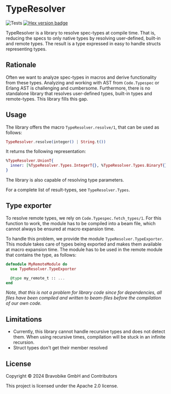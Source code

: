 # TypeResolver

![Tests](https://github.com/bravobike/type-resolver/actions/workflows/main.yml/badge.svg)
[![Hex version badge](https://img.shields.io/hexpm/v/type_resolver.svg)](https://hex.pm/packages/type_resolver)

TypeResolver is a library to resolve spec-types at compile time.
That is, reducing the specs to only native types by resolving user-defined,
built-in and remote types. The result is a type expressed in easy to
handle structs representing types.

## Rationale

Often we want to analyze spec-types in macros and derive functionality
from these types. Analyzing and working with AST from `Code.Typespec` or
Erlang AST is challenging and cumbersome. Furthermore, there is no
standalone library that resolves user-defined types, built-in types and
remote-types. This library fills this gap.

## Usage

The library offers the macro `TypeResolver.resolve/1`, that can be used
as follows:

```elixir
TypeResolver.resolve(integer() | String.t())
```

It returns the following representation:


```elixir
%TypeResolver.UnionT{
  inner: [%TypeResolver.Types.IntegerT{}, %TypeResolver.Types.BinaryT{}]
}
```

The library is also capable of resolving type parameters.

For a complete list of result-types, see `TypeResolver.Types`.

## Type exporter

To resolve remote types, we rely on `Code.Typespec.fetch_types/1`. For
this function to work, the module has to be compiled into a beam file,
which cannot always be ensured at macro expansion time.

To handle this problem, we provide the module `TypeResolver.TypeExporter`.
This module takes care of types being exported and makes them available
at macro expansion time. The module has to be used in the remote module
that contains the type, as follows: 

```elixir
defmodule MyRemoteModule do 
  use TypeResolver.TypeExporter

  @type my_remote_t :: ...
end
```

*Note, that this is not a problem for library code since for dependencies,
all files have been compiled and written to beam-files before the compilation
of our own code.*

## Limitations

- Currently, this library cannot handle recursive types and does not detect
  them. When using recursive times, compilation will be stuck in an infinite
  recursion.
- Struct types don't get their member resolved 

## License
Copyright © 2024 Bravobike GmbH and Contributors

This project is licensed under the Apache 2.0 license.
